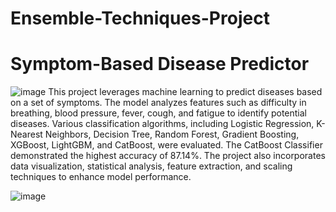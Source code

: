 # Ensemble-Techniques-Project
# Symptom-Based Disease Predictor 

![image](https://github.com/user-attachments/assets/a7e02bde-3c92-4f6c-a65d-46fc9defe662)
This project leverages machine learning to predict diseases based on a set of symptoms. The model analyzes features such as difficulty in breathing, blood pressure, fever, cough, and fatigue to identify potential diseases. Various classification algorithms, including Logistic Regression, K-Nearest Neighbors, Decision Tree, Random Forest, Gradient Boosting, XGBoost, LightGBM, and CatBoost, were evaluated. The CatBoost Classifier demonstrated the highest accuracy of 87.14%. The project also incorporates data visualization, statistical analysis, feature extraction, and scaling techniques to enhance model performance.

![image](https://github.com/user-attachments/assets/ff8a78db-19c0-4906-b2ef-2e291bc3a350)

